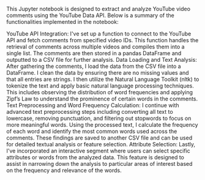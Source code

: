 This Jupyter notebook is designed to extract and analyze YouTube video comments using the YouTube Data API. Below is a summary of the functionalities implemented in the notebook:

YouTube API Integration: I've set up a function to connect to the YouTube API and fetch comments from specified video IDs. This function handles the retrieval of comments across multiple videos and compiles them into a single list. The comments are then stored in a pandas DataFrame and outputted to a CSV file for further analysis.
Data Loading and Text Analysis: After gathering the comments, I load the data from the CSV file into a DataFrame. I clean the data by ensuring there are no missing values and that all entries are strings. I then utilize the Natural Language Toolkit (nltk) to tokenize the text and apply basic natural language processing techniques. This includes observing the distribution of word frequencies and applying Zipf’s Law to understand the prominence of certain words in the comments.
Text Preprocessing and Word Frequency Calculation: I continue with advanced text preprocessing steps including converting all text to lowercase, removing punctuation, and filtering out stopwords to focus on more meaningful words. Using the processed text, I calculate the frequency of each word and identify the most common words used across the comments. These findings are saved to another CSV file and can be used for detailed textual analysis or feature selection.
Attribute Selection: Lastly, I've incorporated an interactive segment where users can select specific attributes or words from the analyzed data. This feature is designed to assist in narrowing down the analysis to particular areas of interest based on the frequency and relevance of the words.
